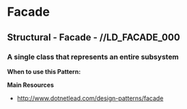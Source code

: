 # Facade
## Structural - Facade -  //LD_FACADE_000
### A single class that represents an entire subsystem

**When to use this Pattern:** 


**Main Resources**
- http://www.dotnetlead.com/design-patterns/facade